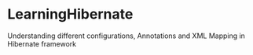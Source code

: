 # LearningHibernate

Understanding different configurations, Annotations and XML Mapping in Hibernate framework
